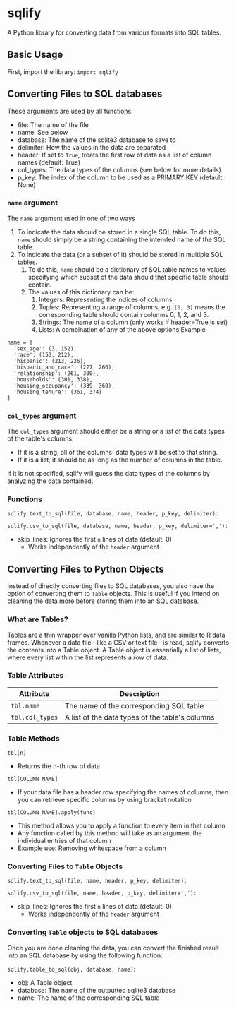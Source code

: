 # sqlify
A Python library for converting data from various formats into SQL tables.

## Basic Usage
First, import the library:
`
  import sqlify
`

## Converting Files to SQL databases
These arguments are used by all functions:
* file: The name of the file
* name: See below
* database: The name of the sqlite3 database to save to
* delimiter: How the values in the data are separated
* header: If set to `True`, treats the first row of data as a list of column names (default: True)
* col_types: The data types of the columns (see below for more details)
* p_key: The index of the column to be used as a PRIMARY KEY (default: None)

### `name` argument
The `name` argument used in one of two ways
1. To indicate the data should be stored in a single SQL table. To do this, `name` should simply be a string containing the intended name of the SQL table.
2. To indicate the data (or a subset of it) should be stored in multiple SQL tables.
   1. To do this, `name` should be a dictionary of SQL table names to values specifying which subset of the data should that specific table should contain.
   1. The values of this dictionary can be:
       1. Integers: Representing the indices of columns
       1. Tuples: Representing a range of columns, e.g. `(0, 3)` means the corresponding table should contain columns 0, 1, 2, and 3.
       1. Strings: The name of a column (only works if header=True is set)
       1. Lists: A combination of any of the above options
Example
```
name = {
  'sex_age': (3, 152),
  'race': (153, 212),
  'hispanic': (213, 226),
  'hispanic_and_race': (227, 260),
  'relationship': (261, 300),
  'households': (301, 338),
  'housing_occupancy': (339, 360),
  'housing_tenure': (361, 374)
}
```

### `col_types` argument
The `col_types` argument should either be a string or a list of the data types of the table's columns.
* If it is a string, all of the columns' data types will be set to that string.
* If it is a list, it should be as long as the number of columns in the table.

If it is not specified, sqlify will guess the data types of the columns by analyzing the data contained.

### Functions
`sqlify.text_to_sql(file, database, name, header, p_key, delimiter):`

`sqlify.csv_to_sql(file, database, name, header, p_key, delimiter=','):`
* skip_lines: Ignores the first `n` lines of data (default: 0)
    * Works independently of the `header` argument
    
## Converting Files to Python Objects
Instead of directly converting files to SQL databases, you also have the option of converting them to `Table` objects. This is useful if you intend on cleaning the data more before storing them into an SQL database.

### What are Tables?
Tables are a thin wrapper over vanilla Python lists, and are similar to R data frames. Whenever a data file--like a CSV or text file--is read, sqlify converts the contents into a Table object. A Table object is essentially a list of lists, where every list within the list represents a row of data.

### Table Attributes
Attribute | Description
----------|------------
`tbl.name` | The name of the corresponding SQL table
`tbl.col_types` | A list of the data types of the table's columns

### Table Methods
`tbl[n]`
* Returns the n-th row of data

`tbl[COLUMN NAME]`
* If your data file has a header row specifying the names of columns, then you can retrieve specific columns by using bracket notation

`tbl[COLUMN NAME].apply(func)`
* This method allows you to apply a function to every item in that column
* Any function called by this method will take as an argument the individual entries of that column
* Example use: Removing whitespace from a column

### Converting Files to `Table` Objects
`sqlify.text_to_sql(file, name, header, p_key, delimiter):`

`sqlify.csv_to_sql(file, name, header, p_key, delimiter=','):`
* skip_lines: Ignores the first `n` lines of data (default: 0)
    * Works independently of the `header` argument

### Converting `Table` objects to SQL databases
Once you are done cleaning the data, you can convert the finished result into an SQL database by using the following function:

`sqlify.table_to_sql(obj, database, name)`:
* obj: A Table object
* database: The name of the outputted sqlite3 database
* name: The name of the corresponding SQL table
